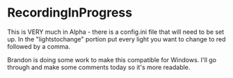 # RecordingInProgress


This is VERY much in Alpha - there is a config.ini file that will need to be set up. In the "lightstochange" portion put every light you want to change to red followed by a comma.

Brandon is doing some work to make this compatible for Windows. I'll go through and make some comments today so it's more readable. 
